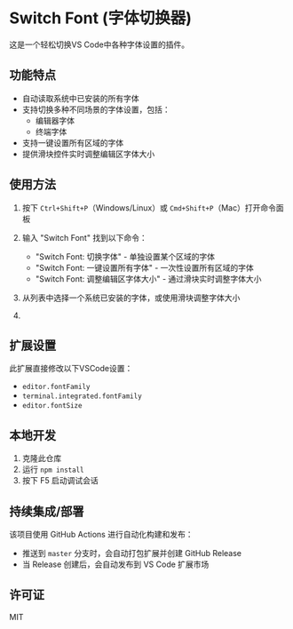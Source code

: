 # Switch Font (字体切换器)

这是一个轻松切换VS Code中各种字体设置的插件。

## 功能特点

- 自动读取系统中已安装的所有字体
- 支持切换多种不同场景的字体设置，包括：
  - 编辑器字体
  - 终端字体
- 支持一键设置所有区域的字体
- 提供滑块控件实时调整编辑区字体大小

## 使用方法

1. 按下 `Ctrl+Shift+P`（Windows/Linux）或 `Cmd+Shift+P`（Mac）打开命令面板
2. 输入 "Switch Font" 找到以下命令：

   - "Switch Font: 切换字体" - 单独设置某个区域的字体
   - "Switch Font: 一键设置所有字体" - 一次性设置所有区域的字体
   - "Switch Font: 调整编辑区字体大小" - 通过滑块实时调整字体大小
3. 从列表中选择一个系统已安装的字体，或使用滑块调整字体大小
4. 

## 扩展设置

此扩展直接修改以下VSCode设置：

- `editor.fontFamily`
- `terminal.integrated.fontFamily`
- `editor.fontSize`

## 本地开发

1. 克隆此仓库
2. 运行 `npm install`
3. 按下 F5 启动调试会话

## 持续集成/部署

该项目使用 GitHub Actions 进行自动化构建和发布：

- 推送到 `master` 分支时，会自动打包扩展并创建 GitHub Release
- 当 Release 创建后，会自动发布到 VS Code 扩展市场

## 许可证

MIT
